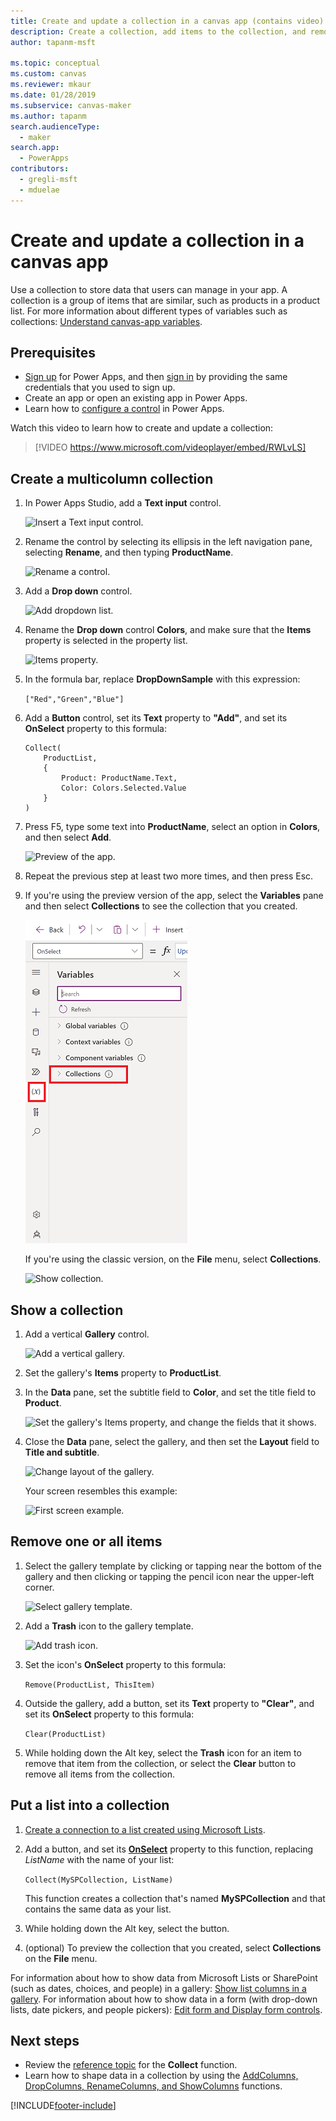 ```yaml
---
title: Create and update a collection in a canvas app (contains video)
description: Create a collection, add items to the collection, and remove one or all items from a collection in a canvas app.
author: tapanm-msft

ms.topic: conceptual
ms.custom: canvas
ms.reviewer: mkaur
ms.date: 01/28/2019
ms.subservice: canvas-maker
ms.author: tapanm
search.audienceType:
  - maker
search.app:
  - PowerApps
contributors:
  - gregli-msft
  - mduelae
---
```

# Create and update a collection in a canvas app

Use a collection to store data that users can manage in your app. A collection is a group of items that are similar, such as products in a product list. For more information about different types of variables such as collections: [Understand canvas-app variables](working-with-variables.md).

## Prerequisites

- [Sign up](../signup-for-powerapps.md) for Power Apps, and then [sign in](https://make.powerapps.com?utm_source=padocs&utm_medium=linkinadoc&utm_campaign=referralsfromdoc) by providing the same credentials that you used to sign up.
- Create an app or open an existing app in Power Apps.
- Learn how to [configure a control](add-configure-controls.md) in Power Apps.

Watch this video to learn how to create and update a collection:
> [!VIDEO https://www.microsoft.com/videoplayer/embed/RWLvLS]

## Create a multicolumn collection

1. In Power Apps Studio, add a **Text input** control.

    ![Insert a Text input control.](./media/create-update-collection/add-textbox.png)

1. Rename the control by selecting its ellipsis in the left navigation pane, selecting **Rename**, and then typing **ProductName**.

    ![Rename a control.](./media/create-update-collection/rename-textbox.png)

1. Add a **Drop down** control.

    ![Add dropdown list.](./media/create-update-collection/add-dropdown.png)

1. Rename the **Drop down** control **Colors**, and make sure that the **Items** property is selected in the property list.

    ![Items property.](./media/create-update-collection/items-property.png)

1. In the formula bar, replace **DropDownSample** with this expression:

    `["Red","Green","Blue"]`

1. Add a **Button** control, set its **Text** property to **"Add"**, and set its **OnSelect** property to this formula:

    ```powerapps-dot
    Collect(
        ProductList,
        {
            Product: ProductName.Text,
            Color: Colors.Selected.Value
        }
    )
    ```

1. Press F5, type some text into **ProductName**, select an option in **Colors**, and then select **Add**.

    ![Preview of the app.](./media/create-update-collection/preview-add.png)

1. Repeat the previous step at least two more times, and then press Esc.

1. If you're using the preview version of the app, select the **Variables** pane and then select **Collections** to see the collection that you created.

   ![Show collection.](./media/create-update-collection/collections.png)

   If you're using the classic version, on the **File** menu, select **Collections**.
   
   ![Show collection.](./media/create-update-collection/show-collection.png)
   




## Show a collection

1. Add a vertical **Gallery** control.

    ![Add a vertical gallery.](./media/create-update-collection/add-gallery.png)

1. Set the gallery's **Items** property to **ProductList**.

1. In the **Data** pane, set the subtitle field to **Color**, and set the title field to **Product**.

    ![Set the gallery's Items property, and change the fields that it shows.](./media/create-update-collection/configure-gallery.png)

1. Close the **Data** pane, select the gallery, and then set the **Layout** field to **Title and subtitle**.

    ![Change layout of the gallery.](./media/create-update-collection/change-layout.png)

    Your screen resembles this example:

    ![First screen example.](./media/create-update-collection/screen-example1.png)

## Remove one or all items

1. Select the gallery template by clicking or tapping near the bottom of the gallery and then clicking or tapping the pencil icon near the upper-left corner.

    ![Select gallery template.](./media/create-update-collection/select-template.png)

1. Add a **Trash** icon to the gallery template.

    ![Add trash icon.](./media/create-update-collection/trash-icon.png)

1. Set the icon's **OnSelect** property to this formula:

    `Remove(ProductList, ThisItem)`

1. Outside the gallery, add a button, set its **Text** property to **"Clear"**, and set its **OnSelect** property to this formula:

    `Clear(ProductList)`

1. While holding down the Alt key, select the **Trash** icon for an item to remove that item from the collection, or select the **Clear** button to remove all items from the collection.

## Put a list into a collection

1. [Create a connection to a list created using Microsoft Lists](connections/connection-sharepoint-online.md#create-a-connection).

1. Add a button, and set its **[OnSelect](controls/properties-core.md)** property to this function, replacing *ListName* with the name of your list:<br>

    `Collect(MySPCollection, ListName)`

    This function creates a collection that's named **MySPCollection** and that contains the same data as your list.

1. While holding down the Alt key, select the button.

1. (optional) To preview the collection that you created, select **Collections** on the **File**  menu.

For information about how to show data from Microsoft Lists or SharePoint (such as dates, choices, and people) in a gallery: [Show list columns in a gallery](connections/connection-sharepoint-online.md#show-list-columns-in-a-gallery). For information about how to show data in a form (with drop-down lists, date pickers, and people pickers): [Edit form and 
Display form controls](controls/control-form-detail.md).

## Next steps

- Review the [reference topic](functions/function-clear-collect-clearcollect.md) for the **Collect** function.
- Learn how to shape data in a collection by using the [AddColumns, DropColumns, RenameColumns, and ShowColumns](functions/function-table-shaping.md) functions.


[!INCLUDE[footer-include](../../includes/footer-banner.md)]
